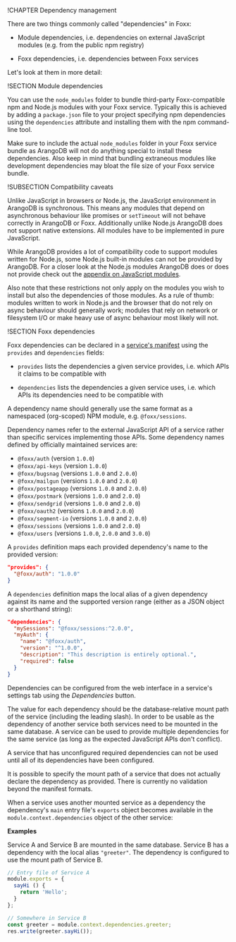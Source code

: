 !CHAPTER Dependency management

There are two things commonly called "dependencies" in Foxx:

* Module dependencies, i.e. dependencies on external JavaScript modules (e.g. from the public npm registry)

* Foxx dependencies, i.e. dependencies between Foxx services

Let's look at them in more detail:

!SECTION Module dependencies

You can use the `node_modules` folder to bundle third-party Foxx-compatible npm and Node.js modules with your Foxx service. Typically this is achieved by adding a `package.json` file to your project specifying npm dependencies using the `dependencies` attribute and installing them with the npm command-line tool.

Make sure to include the actual `node_modules` folder in your Foxx service bundle as ArangoDB will not do anything special to install these dependencies. Also keep in mind that bundling extraneous modules like development dependencies may bloat the file size of your Foxx service bundle.

!SUBSECTION Compatibility caveats

Unlike JavaScript in browsers or Node.js, the JavaScript environment in ArangoDB is synchronous. This means any modules that depend on asynchronous behaviour like promises or `setTimeout` will not behave correctly in ArangoDB or Foxx. Additionally unlike Node.js ArangoDB does not support native extensions. All modules have to be implemented in pure JavaScript.

While ArangoDB provides a lot of compatibility code to support modules written for Node.js, some Node.js built-in modules can not be provided by ArangoDB. For a closer look at the Node.js modules ArangoDB does or does not provide check out the [appendix on JavaScript modules](../Appendix/JavaScriptModules/README.md).

Also note that these restrictions not only apply on the modules you wish to install but also the dependencies of those modules. As a rule of thumb: modules written to work in Node.js and the browser that do not rely on async behaviour should generally work; modules that rely on network or filesystem I/O or make heavy use of async behaviour most likely will not.

!SECTION Foxx dependencies

Foxx dependencies can be declared in a [service's manifest](Manifest.md) using the `provides` and `dependencies` fields:

* `provides` lists the dependencies a given service provides, i.e. which APIs it claims to be compatible with

* `dependencies` lists the dependencies a given service uses, i.e. which APIs its dependencies need to be compatible with

A dependency name should generally use the same format as a namespaced (org-scoped) NPM module, e.g. `@foxx/sessions`.

Dependency names refer to the external JavaScript API of a service rather than specific services implementing those APIs. Some dependency names defined by officially maintained services are:

* `@foxx/auth` (version `1.0.0`)
* `@foxx/api-keys` (version `1.0.0`)
* `@foxx/bugsnag` (versions `1.0.0` and `2.0.0`)
* `@foxx/mailgun` (versions `1.0.0` and `2.0.0`)
* `@foxx/postageapp` (versions `1.0.0` and `2.0.0`)
* `@foxx/postmark` (versions `1.0.0` and `2.0.0`)
* `@foxx/sendgrid` (versions `1.0.0` and `2.0.0`)
* `@foxx/oauth2` (versions `1.0.0` and `2.0.0`)
* `@foxx/segment-io` (versions `1.0.0` and `2.0.0`)
* `@foxx/sessions` (versions `1.0.0` and `2.0.0`)
* `@foxx/users` (versions `1.0.0`, `2.0.0` and `3.0.0`)

A `provides` definition maps each provided dependency's name to the provided version:

```json
"provides": {
  "@foxx/auth": "1.0.0"
}
```

A `dependencies` definition maps the local alias of a given dependency against its name and the supported version range (either as a JSON object or a shorthand string):

```json
"dependencies": {
  "mySessions": "@foxx/sessions:^2.0.0",
  "myAuth": {
    "name": "@foxx/auth",
    "version": "^1.0.0",
    "description": "This description is entirely optional.",
    "required": false
  }
}
```

Dependencies can be configured from the web interface in a service's settings tab using the *Dependencies* button.

<!-- TODO (Add link to relevant aardvark docs) -->

The value for each dependency should be the database-relative mount path of the service (including the leading slash). In order to be usable as the dependency of another service both services need to be mounted in the same database. A service can be used to provide multiple dependencies for the same service (as long as the expected JavaScript APIs don't conflict).

A service that has unconfigured required dependencies can not be used until all of its dependencies have been configured.

It is possible to specify the mount path of a service that does not actually declare the dependency as provided. There is currently no validation beyond the manifest formats.

When a service uses another mounted service as a dependency the dependency's `main` entry file's `exports` object becomes available in the `module.context.dependencies` object of the other service:

**Examples**

Service A and Service B are mounted in the same database.
Service B has a dependency with the local alias `"greeter"`.
The dependency is configured to use the mount path of Service B.

```js
// Entry file of Service A
module.exports = {
  sayHi () {
    return 'Hello';
  }
};

// Somewhere in Service B
const greeter = module.context.dependencies.greeter;
res.write(greeter.sayHi());
```
